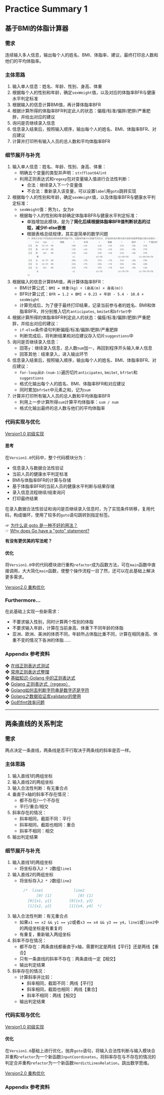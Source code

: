 # Practice Summary 1

## 基于BMI的体脂计算器
### 需求
连续输入多人信息，输出每个人的姓名、BMI、体脂率、建议，最终打印总人数和他们的平均体脂率。
### 主体思路
1. 输入单人信息：姓名、年龄、性别、身高、体重
2. 根据每个人的性别和年龄，确定`sexWeight`值，以及对应的体脂率BFR与健康水平判定标准
3. 根据输入的信息计算BMI值，再计算体脂率BFR
4. 根据计算所得的体脂率BFR判定此人的状态：偏瘦/标准/偏胖/肥胖/严重肥胖，并给出对应的建议 
5. 询问是否继续录入信息
6. 信息录入结束后，按照输入顺序，输出每个人的姓名、BMI、体脂率BFR、对应建议
7. 计算并打印所有输入人员的总人数和平均体脂率BFR
### 细节展开与补充
1. 输入单人信息：姓名、年龄、性别、身高、体重：  
   - 明确五个变量的类型并声明：`str`/`float64`/`int`  
   - 利用正则表达式和`regexp`包对变量输入值进行合法性判断：
     - 合法：继续录入下一个变量值
     - 不合法：重新录入该变量，可以设置`label`用`goto`跳转实现  
2. 根据每个人的性别和年龄，确定`sexWeight`值，以及体脂率BFR与健康水平判定标准：  
   - `sexWeight`值：男为`1`，女为`0`
   - 根据每个人的性别和年龄确定体脂率BFR与健康水平判定标准：
     - 单独增加此模块，是为了**简化后续根据体脂率BFR值判断状态的过程，减少if-else嵌套**
     - 根据表格总结规律，其实是简单的数学问题
![image](https://github.com/AdaSheng07/ready.to.go/blob/b86cbb5fbd925dee911c45aea541a8ad32767a3d/000.homework/img.png)
3. 根据输入的信息计算BMI值，再计算体脂率BFR：
   - BMI计算公式：`BMI = 体重(kg) ÷ (身高(m) × 身高(m))`
   - BFR计算公式：`BFR = 1.2 × BMI + 0.23 × 年龄 - 5.4 - 10.8 × sexWeight`
   - 计算完成后，为了便于最终打印结果，记录当前参与者的姓名、BMI和体脂率BFR，并分别推入切片`anticipates`, `bmiSet`和`bfrSet`中
4. 根据计算所得的体脂率BFR判定此人的状态：偏瘦/标准/偏胖/肥胖/严重肥胖，并给出对应的建议：
   - `if-else`条件语句判断偏瘦/标准/偏胖/肥胖/严重肥胖
   - 判断完成后，将判断结果和对应建议存入切片`suggestions`中
5. 询问是否继续录入信息：
   - 回答`y`：继续录入信息，总人数`num`加一，再回到程序开头输入单人信息
   - 回答其他：结束录入，进入输出环节
6. 信息录入结束后，按照输入顺序，输出每个人的姓名、BMI、体脂率BFR、对应建议：
   - `for-loop`从`0-(num-1)`遍历切片`anticipates`, `bmiSet`, `bfrSet`和`suggestions`
   - 格式化输出每个人的姓名、BMI、体脂率BFR和对应建议
   - 同时累加`bfrSet`中元素之和，记为`sum`
7. 计算并打印所有输入人员的总人数和平均体脂率BFR
   - 利用上一步计算所得`sum`计算平均体脂率：`sum / num`
   - 格式化输出最终的总人数与他们的平均体脂率

### 代码实现与优化
[Version1.0 初级实现](https://github.com/AdaSheng07/ready.to.go/blob/69d48f3fe29d5566806013519d09fb50a516c6db/000.homework/0001.bmiCalculator1/main.go)

#### 思考
在`Version1.0`代码中，整个代码模块分为：
- 信息录入与数据合法性验证
- 当前人员的健康水平判定标准
- BMI与体脂率BFR的计算与存储
- 基于体脂率BFR的当前人员的健康水平判断与结果存储
- 录入信息流程继续/结束询问
- 打印最终结果

在录入数据合法性验证和询问是否继续录入信息时，为了实现条件转移，复用代码，构成循环，使用了较多的`goto`语句跳转到指定标签。

☞ [为什么说 goto 是一种不好的用法？](https://www.zhihu.com/question/20259336)  
☞ [Why does Go have a "goto" statement?](https://stackoverflow.com/questions/11064981/why-does-go-have-a-goto-statement)

**有没有更优美的写法呢？**

#### 优化
将`Version1.0`中的代码模块进行重构`refactor`成为函数方法，可在`main`函数中直接调用，大大简化`main`函数，使整个操作流程一目了然，还可以在此基础上解决更多需求。

[Version2.0 重构优化](https://github.com/AdaSheng07/ready.to.go/blob/d1483b82411414f66b69b75ba994f174f14490d0/000.homework/0001.bmiCalculator2/main.go)

### Furthermore...
在此基础上实现一些新需求：
- 不要求输入性别，同时计算两个性别的体脂
- 不要求输入年龄，计算在当前身高、体重下不同年龄的体脂
- 亚洲、欧洲、美洲的体质不同，年龄所占体脂比重不同，计算在相同身高、体重不变的情况下各洲的体脂......

### Appendix 参考资料
❖ ︎[在线正则表达式测试](https://tool.oschina.net/regex/)  
❖ [常用正则表达式整理](https://xie.infoq.cn/article/7bf17ad93009c4a1f3045ea26)  
❖ [基础知识-Golang 中的正则表达式](https://www.cnblogs.com/williamjie/p/9686311.html)  
❖ [Golang 正则表达式（regexp）](https://cloud.tencent.com/developer/article/1706173)  
❖ [Golang如何去判断字符串是数字还是字符](https://studygolang.com/topics/8696)  
❖ [Golang之数据验证库validator的使用](https://juejin.cn/post/6990918041395544077)  
❖ [Go的fmt效率问题](http://z-rui.github.io/post/2017/03/go-scanf/)

---
## 两条直线的关系判定

### 需求
两点决定一条直线，两条线是否平行取决于两条线的斜率是否一样。

### 主体思路

1. 输入直线1的两组坐标
2. 输入直线2的两组坐标 
3. 输入合法性判断：有无重合点 
4. 垂直于x轴的斜率不存在情况：
   - 都不存在/一个不存在
   - 平行/重合/相交 
5. 斜率存在的情况：
   - 斜率相同，截距不同：平行
   - 斜率相同，截距也相同：重合
   - 斜率不相同：相交
6. 输出判定结果

### 细节展开与补充

1. 输入直线1的两组坐标
   - 将坐标存入`2 * 2`数组`line1`
2. 输入直线2的两组坐标
   - 将坐标存入`2 * 2`数组`line2`
   ```go
        /*  line1              line2
              [0] [1]            [0] [1]
          [0]{x1, y1}        [0]{x3, y3}
          [1]{x2, y2}        [1]{x4, y4}  */
   ```
3. 输入合法性判断：有无重合点
   - 如果`x1 == x2 && y1 == y2`或者`x3 == x4 && y3 == y4`，`line1`或`line2`中的两组坐标是有重复的
   - 有重复，重新输入两组坐标
4. 斜率不存在情况：
    - 都不存在：两条直线都垂直于x轴，需要判定是两线【平行】还是两线【重合】
    - 只有一条直线的斜率不存在：两条直线一定【相交】
    - 输出判定结果
5. 斜率存在的情况：
    - 计算斜率并比较：
        - 斜率相同，截距不同：两线【平行】
        - 斜率相同，截距也相同：两线【重合】
        - 斜率不相同：两线【相交】
    - 输出判定结果

### 代码实现与优化

[Version1.0 初级实现](https://github.com/AdaSheng07/ready.to.go/blob/69d48f3fe29d5566806013519d09fb50a516c6db/000.homework/0002.parallelLines1/main.go)

#### 优化
在`Version1.0`基础上进行优化，抛弃`goto`语句，将输入合法性判断与输入模块合并重构`refactor`为一个新函数`InputCoordinates`，将斜率存在与不存在的情况的判定合并重构`refactor`为一个新函数`VerdictLinesRelation`，跳出数学思维。

[Version2.0 重构优化](https://github.com/AdaSheng07/ready.to.go/blob/a07834efef9ad9a42339682a36058524a75d7d4c/000.homework/0002.parallelLines2/main.go)

### Appendix 参考资料


